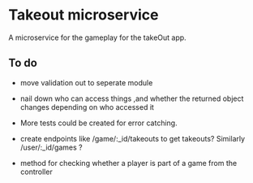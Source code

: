 # Takeout microservice
A microservice for the gameplay for the takeOut app. 

## To do

- move validation out to seperate module

- nail down who can access things ,and whether the returned object changes depending on who accessed it

- More tests could be created for error catching. 

- create endpoints like /game/:_id/takeouts to get takeouts? Similarly /user/:_id/games ? 

- method for checking whether a player is part of a game from the controller